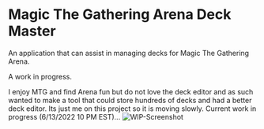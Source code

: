 # Magic The Gathering Arena Deck Master
An application that can assist in managing decks for Magic The Gathering Arena.

A work in progress. 

I enjoy MTG and find Arena fun but do not love the deck editor and as such wanted to make a tool that could store hundreds of decks and had a better deck editor. Its just me on this project so it is moving slowly. Current work in progress (6/13/2022 10 PM EST)...
![WIP-Screenshot](https://user-images.githubusercontent.com/23512394/174099553-0f7870ac-a265-419c-8d13-d6ea74f71c95.png)
